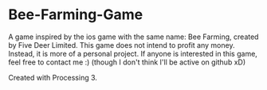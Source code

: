 # Bee-Farming-Game
A game inspired by the ios game with the same name: Bee Farming, created by Five Deer Limited.
This game does not intend to profit any money.
Instead, it is more of a personal project.
If anyone is interested in this game, feel free to contact me :) (though I don't think I'll be active on github xD)

Created with Processing 3.
